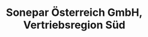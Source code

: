 ---
title: "Sonepar Österreich GmbH, Vertriebsregion Süd"
url: /graz/sonepar-oesterreich-gmbh-vertriebsregion-sued/
shop: Großhandel
---